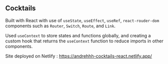 ## Cocktails

Built with React with use of `useState`, `useEffect`, `useRef`, `react-rouder-dom` components such as `Router`, `Switch`, `Route`, and `Link`.

Used `useContext` to store states and functions globally, and creating a custom hook that returns the `useContext` function to reduce imports in other components.

Site deployed on Netlify : https://andrehhh-cocktails-react.netlify.app/